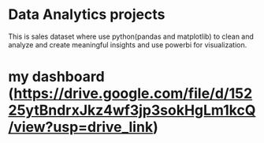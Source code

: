 # Data Analytics projects
This is sales dataset where use python(pandas and matplotlib) to clean and analyze and create meaningful insights and use powerbi for visualization.

# my dashboard  (https://drive.google.com/file/d/15225ytBndrxJkz4wf3jp3sokHgLm1kcQ/view?usp=drive_link)
